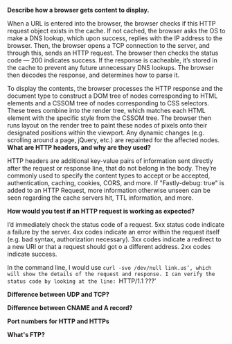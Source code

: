 **Describe how a browser gets content to display.** 

When a URL is entered into the browser, the browser checks if this HTTP request object exists in the cache. If not cached, the browser asks the OS to make a DNS lookup, which upon success, replies with the IP address to the browser. Then, the browser opens a TCP connection to the server, and through this, sends an HTTP request. The browser then checks the status code — 200 indicates success. If the response is cacheable, it’s stored in the cache to prevent any future unnecessary DNS lookups. The browser then decodes the response, and determines how to parse it.

To display the contents, the browser processes the HTTP response and the document type to construct a DOM tree of nodes corresponding to HTML elements and a CSSOM tree of nodes corresponding to CSS selectors. These trees combine into the render tree, which matches each HTML element with the specific style from the CSSOM tree. The browser then runs layout on the render tree to paint these nodes of pixels onto their designated positions within the viewport. Any dynamic changes (e.g. scrolling around a page, jQuery, etc.) are repainted for the affected nodes. 
 
**What are HTTP headers, and why are they used?** 

HTTP headers are additional key-value pairs of information sent directly after the request or response line, that do not belong in the body. They’re commonly used to specify the content types to accept or be accepted, authentication, caching, cookies, CORS, and more. If "Fastly-debug: true" is added to an HTTP Request, more information otherwise unseen can be seen regarding the cache servers hit, TTL information, and more.

**How would you test if an HTTP request is working as expected?**

I’d immediately check the status code of a request. 5xx status code indicate a failure by the server. 4xx codes indicate an error within the request itself (e.g. bad syntax, authorization necessary). 3xx codes indicate a redirect to a new URI or that a request should got o a different address. 2xx codes indicate success. 

In the command line, I would use `curl -svo /dev/null link.us’, which will show the details of the request and response. I can verify the status code by looking at the line:
`HTTP/1.1 ???’

**Difference between UDP and TCP?**

**Difference between CNAME and A record?**

**Port numbers for HTTP and HTTPs**

**What's FTP?**



